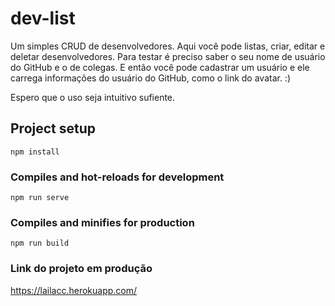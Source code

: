 # dev-list
Um simples CRUD de desenvolvedores. 
Aqui você pode listas, criar, editar e deletar desenvolvedores. 
Para testar é preciso saber o seu nome de usuário do GitHub e o de colegas.
E então você pode cadastrar um usuário e ele carrega informações do usuário do GitHub, como o link do avatar. :)

Espero que o uso seja intuitivo sufiente.

## Project setup
```
npm install
```

### Compiles and hot-reloads for development
```
npm run serve
```

### Compiles and minifies for production
```
npm run build
```

### Link do projeto em produção
https://lailacc.herokuapp.com/

